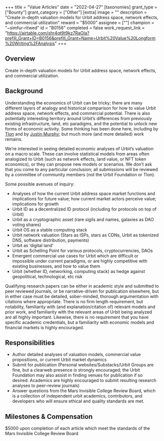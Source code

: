 +++
title = "Value Articles"
date = "2022-04-27"
[taxonomies]
grant_type = ["Bounty"]
grant_category = ["Other"]
[extra]
image = ""
description = "Create in-depth valuation models for Urbit address space, network effects, and commercial utilization"
reward = "$5000"
assignee = [""]
champion = "~simfur-ritwed"
id = "B0156"
completed = false
work_request_link = "https://airtable.com/shr4qt9t9kz7RaOIa?prefill_Grant+ID=B0156&prefill_Grant+Name=Urbit%20Value%20Longform%20Writing%2FAnalysis"
+++

## Overview

Create in-depth valuation models for Urbit address space, network effects, and commercial utilization.

## Background

Understanding the economics of Urbit can be tricky; there are many different layers of analogy and historical comparison for how to value Urbit address space, network effects, and commercial potential. There is also potentially interesting territory around Urbit’s differences from previously existing infrastructure, land, etc paradigms, and the potential to unlock new forms of economic activity. Some thinking has been done here, including by [Tlon](https://urbit.org/blog/value-of-address-space-pt3) and by [Justin Murphy](https://www.otherlife.co/urbit/); but much more (and more detailed) work remains.

We’re interested in seeing detailed economic analyses of Urbit’s valuation on a macro scale. These can involve statistical models from areas often analogized to Urbit (such as network effects, land value, or NFT token economics), or they can propose new models or scenarios. We don’t ask that you come to any particular conclusion; all submissions will be reviewed by a committee of community members (not the Urbit Foundation or Tlon).

Some possible avenues of inquiry:

- Analyses of how the current Urbit address space market functions and implications for future value; how current market actors perceive value; implications for growth
- Urbit ID as a decentralized ID protocol (including for protocols on top of Urbit)
- Urbit as a cryptographic asset (rare sigils and names, galaxies as DAO voting shares)
- Urbit OS as a stable computing stack
- Urbit network valuation (Stars as ISPs, stars as CDNs, Urbit as tokenized DNS, software distribution, payments)
- Urbit as ‘digital land’
- Urbit as Schelling Point for various protocols, cryptocurrencies, DAOs
- Emergent commercial use cases for Urbit which are difficult or impossible under current paradigms, or are highly competitive with existing businesses, and how to value them
- Urbit (whether ID, networking, computing stack) as hedge against geopolitical, technological, etc risk

Qualifying research papers can be either in academic style and submitted to peer reviewed journals, or be narrative-driven for publication elsewhere, but in either case must be detailed, sober-minded, thorough argumentation with citations where appropriate. There is no firm length requirement, but notability, familiarity with (and explanation/citation of) relevant models and prior work, and familiarity with the relevant areas of Urbit being analyzed are all highly important. Likewise, there is no requirement that you have specific academic credentials, but a familiarity with economic models and financial markets is highly encouraged.

## Responsibilities

- Author detailed analyses of valuation models, commercial value propositions, or current Urbit market dynamics
- Submit for publication (Personal websites/Substacks/Urbit Groups are fine, but a clearweb presence is strongly encouraged; the Urbit Foundation may also assist in finding venues for publication if so desired. Academics are highly encouraged to submit resulting research analyses to peer-review journals)
- Answer questions from the Mars Invisible College Review Board, which is a collection of independent urbit academics, contributors, and developers who will ensure ethical and quality standards are met.

## Milestones & Compensation

$5000 upon completion of each article which meet the standards of the Mars Invisible College Review Board
